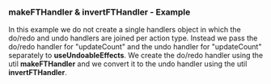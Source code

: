 ### makeFTHandler & invertFTHandler - Example

In this example we do not create a single handlers object in which the do/redo and undo handlers are joined per action type. Instead we pass the do/redo handler for "updateCount" and the undo handler for "updateCount" separately to **useUndoableEffects**. We create the do/redo handler using the util **makeFTHandler** and we convert it to the undo handler using the util **invertFTHandler**.
